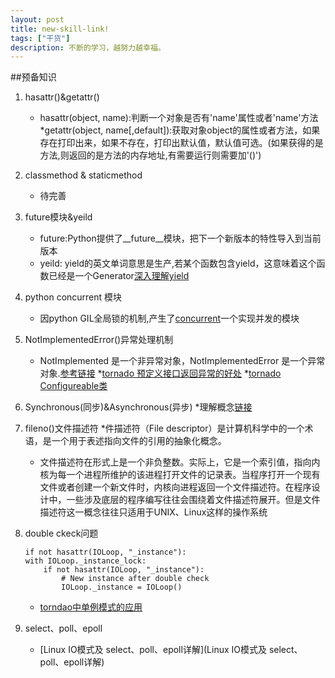 ```yaml
---
layout: post
title: new-skill-link!
tags: ["干货"]
description: 不断的学习，越努力越幸福。
---
```


##预备知识

1. hasattr()&getattr()
    * hasattr(object, name):判断一个对象是否有'name'属性或者'name'方法
    *getattr(object, name[,default]):获取对象object的属性或者方法，如果存在打印出来，如果不存在，打印出默认值，默认值可选。(如果获得的是方法,则返回的是方法的内存地址,有需要运行则需要加'()')

2. classmethod & staticmethod
    * 待完善

3. future模块&yeild
    * future:Python提供了__future__模块，把下一个新版本的特性导入到当前版本
    * yeild: yield的英文单词意思是生产,若某个函数包含yield，这意味着这个函数已经是一个Generator[深入理解yield](http://www.pythontab.com/html/2015/pythonhexinbiancheng_0415/946.html)

4. python concurrent 模块
    * 因python GIL全局锁的机制,产生了[concurrent](http://www.bubuko.com/infodetail-167068.html)一个实现并发的模块

5. NotImplementedError()异常处理机制
    * NotImplemented 是一个非异常对象，NotImplementedError 是一个异常对象.[参考链接](http://www.tuicool.com/articles/JRb6Zr)
    *[tornado 预定义接口返回异常的好处](https://segmentfault.com/q/1010000005012781) 
    *[tornado Configureable类](https://blog.zorro.im/tornado-configurable/)

6. Synchronous(同步)&Asynchronous(异步)
    *理解概念[链接](http://www.cnblogs.com/anny0404/p/5691379.html)

7. fileno()文件描述符
    *件描述符（File descriptor）是计算机科学中的一个术语，是一个用于表述指向文件的引用的抽象化概念。

    * 文件描述符在形式上是一个非负整数。实际上，它是一个索引值，指向内核为每一个进程所维护的该进程打开文件的记录表。当程序打开一个现有文件或者创建一个新文件时，内核向进程返回一个文件描述符。在程序设计中，一些涉及底层的程序编写往往会围绕着文件描述符展开。但是文件描述符这一概念往往只适用于UNIX、Linux这样的操作系统

8. double ckeck问题
    ```
    if not hasattr(IOLoop, "_instance"):
    with IOLoop._instance_lock:
        if not hasattr(IOLoop, "_instance"):
            # New instance after double check
            IOLoop._instance = IOLoop()
    ```

    * [torndao中单例模式的应用](http://www.jb51.net/article/80363.htm)

9. select、poll、epoll
    * [Linux IO模式及 select、poll、epoll详解](Linux IO模式及 select、poll、epoll详解)
